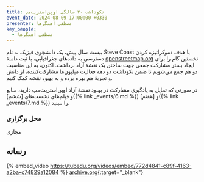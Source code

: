 ```yaml
---
title: نکوداشت ۲۰ سالگی اوپن‌استریت‌مپ
event_date: 2024-08-09 17:00:00 +0330
presenter: مصطفی آهنگرها
key_people:
  - مصطفی آهنگرها
---
```


بیست سال پیش،
یک دانشجوی فیزیک به نام Steve Coast با هدف دموکراتیزه کردن دسترسی به داده‌های جغرافیایی،
با ثبت دامنهٔ
[openstreetmap.org](https://openstreetmap.org)
نخستین گام را برای ایجاد بستر مشارکت جمعی جهت ساختن یک نقشهٔ آزاد برداشت.
اکنون، به این مناسبت دو هم جمع می‌شویم تا ضمن نکوداشت دو دهه فعالیت میلیون‌ها مشارکت‌کننده،
از دانش و تجربهٔ هم بهره برده و به بهبود نقشه کمک کنیم.

در صورتی که تمایل به یادگیری مشارکت در بهبود نقشهٔ آزاد اوپن‌استریت‌مپ دارید،
منابع و فیلم‌های نشست‌های
[ششم]({% link _events/6.md %})
و
[هفتم]({% link _events/7.md %})
را ببینید.

### محل برگزاری

مجازی

## رسانه


{% embed_video https://tubedu.org/videos/embed/772d4841-c89f-4163-a2ba-c74829a12084 %}
[archive.org](https://archive.org/details/done-09-osm-20th){:target="_blank"}
